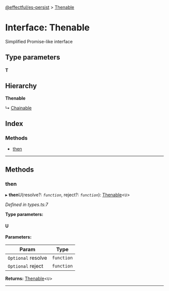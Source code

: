 [@effectful/es-persist](../README.md) > [Thenable](../interfaces/thenable.md)

# Interface: Thenable

Simplified Promise-like interface

## Type parameters
#### T 
## Hierarchy

**Thenable**

↳  [Chainable](chainable.md)

## Index

### Methods

* [then](thenable.md#then)

---

## Methods

<a id="then"></a>

###  then

▸ **then**U(resolve?: *`function`*, reject?: *`function`*): [Thenable](thenable.md)<`U`>

*Defined in types.ts:7*

**Type parameters:**

#### U 
**Parameters:**

| Param | Type |
| ------ | ------ |
| `Optional` resolve | `function` |
| `Optional` reject | `function` |

**Returns:** [Thenable](thenable.md)<`U`>

___

